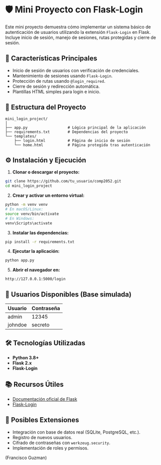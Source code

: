 # 🛡️ Mini Proyecto con Flask-Login

Este mini proyecto demuestra cómo implementar un sistema básico de autenticación de usuarios utilizando la extensión `Flask-Login` en Flask. Incluye inicio de sesión, manejo de sesiones, rutas protegidas y cierre de sesión.

## 📌 Características Principales

- Inicio de sesión de usuarios con verificación de credenciales.
- Mantenimiento de sesiones usando `Flask-Login`.
- Protección de rutas usando `@login_required`.
- Cierre de sesión y redirección automática.
- Plantillas HTML simples para login e inicio.

## 📁 Estructura del Proyecto

```
mini_login_project/
│
├── app.py                  # Lógica principal de la aplicación
├── requirements.txt        # Dependencias del proyecto
└── templates/
    ├── login.html          # Página de inicio de sesión
    └── home.html           # Página protegida tras autenticación
```

## ⚙️ Instalación y Ejecución

1. **Clonar o descargar el proyecto:**

```bash
git clone https://github.com/tu_usuario/comp2052.git
cd mini_login_project
```

2. **Crear y activar un entorno virtual:**

```bash
python -m venv venv
# En macOS/Linux:
source venv/bin/activate
# En Windows:
venv\Scripts\activate
```

3. **Instalar las dependencias:**

```bash
pip install -r requirements.txt
```

4. **Ejecutar la aplicación:**

```bash
python app.py
```

5. **Abrir el navegador en:**

```
http://127.0.0.1:5000/login
```

## 🔐 Usuarios Disponibles (Base simulada)

| Usuario | Contraseña |
| ------- | ---------- |
| admin   | 12345      |
| johndoe | secreto    |

## 🛠 Tecnologías Utilizadas

- **Python 3.8+**
- **Flask 2.x**
- **Flask-Login**

## 📚 Recursos Útiles

- [Documentación oficial de Flask](https://flask.palletsprojects.com/)
- [Flask-Login](https://flask-login.readthedocs.io/)

## 🚀 Posibles Extensiones

- Integración con base de datos real (SQLite, PostgreSQL, etc.).
- Registro de nuevos usuarios.
- Cifrado de contraseñas con `werkzeug.security`.
- Implementación de roles y permisos.

(Francisco Guzman)
